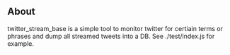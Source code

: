 ## About

twitter_stream_base is a simple tool to monitor twitter for certiain terms or phrases and dump all streamed tweets into a DB. See ./test/index.js for example.